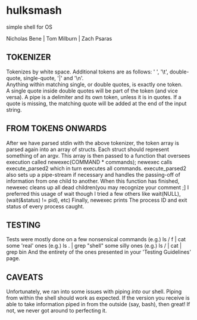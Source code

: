 # hulksmash
simple shell for OS

Nicholas Bene | Tom Milburn | Zach Psaras

TOKENIZER
---------

Tokenizes by white space. Additional tokens are as follows: ' ', '\t', double-quote, single-quote, '|' and '\n'.   
Anything within matching single, or double quotes, is exactly one token.  
A single quote inside double quotes will be part of the token (and vice versa).
A pipe is a delimiter and its own token, unless it is in quotes.
If a quote is missing, the matching quote will be added at the end of the input string.

FROM TOKENS ONWARDS
-------------------

After we have parsed stdin with the above tokenizer,
the token array is parsed again into an array of structs.
Each struct should represent something of an argv.
This array is then passed to a function that oversees execution
called newexec(COMMAND * commands);
newexec calls execute_parsed2 which in turn executes all commands.
execute_parsed2 also sets up a pipe-stream if necessary and handles
the passing-off of information from one child to another. When this
function has finished, newexec cleans up all dead children(you may
recognize your comment ;] I preferred this usage of wait though I tried
a few others like wait(NULL), (wait(&status) != pid), etc)
Finally, newexec prints The process ID and exit status of every
process caught.

TESTING
-------
Tests were mostly done on a few nonsensical commands
	(e.g.) ls / f | cat
some 'real' ones
	(e.g.) ls . | grep "shell"
some silly ones
	(e.g.) ls / | cat | grep bin
And the entirety of the ones presented in your 'Testing Guidelines' page.

CAVEATS
-------

Unfortunately, we ran into some issues with piping _into_ our shell.
Piping from within the shell should work as expected. If the version you
receive is able to take information piped in from the outside (say, bash),
then great! If not, we never got around to perfecting it.
